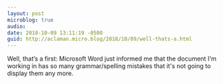 ```yaml
---
layout: post
microblog: true
audio: 
date: 2018-10-09 13:11:19 -0500
guid: http://aclaman.micro.blog/2018/10/09/well-thats-a.html
---
```

Well, that’s a first: Microsoft Word just informed me that the document I'm working in has so many grammar/spelling mistakes that it's not going to display them any more.
